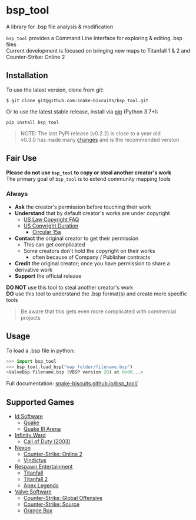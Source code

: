 # bsp_tool
 A library for .bsp file analysis & modification

`bsp_tool` provides a Command Line Interface for exploring & editing .bsp files  
Current development is focused on bringing new maps to Titanfall 1 & 2 and Counter-Strike: Online 2


## Installation
To use the latest version, clone from git:
```
$ git clone git@github.com:snake-biscuits/bsp_tool.git
```

Or to use the latest stable release, install via [pip](https://pypi.org/project/bsp-tool/) (Python 3.7+):
```
pip install bsp_tool
```

> NOTE: The last PyPi release (v0.2.2) is close to a year old  
> v0.3.0 has made many [changes](./CHANGELOG.md) and is the recommended version


## Fair Use
**Please do not use `bsp_tool` to copy or steal another creator's work**  
The primary goal of `bsp_tool` is to extend community mapping tools  

### Always
  - **Ask** the creator's permission before touching their work  
  - **Understand** that by default creator's works are under copyright  
    - [US Law Copyright FAQ](https://www.copyright.gov/help/faq/faq-general.html#mywork)
    - [US Copyright Duration](https://www.copyright.gov/help/faq/faq-duration.html)
      - [Circular 15a](https://www.copyright.gov/circs/circ15a.pdf)  
  - **Contact** the original creator to get their permission  
    - This can get complicated  
    - Some creators don't hold the copyright on their works  
      - often because of Company / Publisher contracts  
  - **Credit** the original creator; once you have permission to share a derivative work  
  - **Support** the official release

**DO NOT** use this tool to steal another creator's work  
**DO** use this tool to understand the .bsp format(s) and create more specific tools

> Be aware that this gets even more complicated with commercial projects


## Usage

To load a .bsp file in python:

```python
>>> import bsp_tool
>>> bsp_tool.load_bsp("map_folder/filename.bsp")
<ValveBsp filename.bsp (VBSP version 20) at 0x00...>
```

Full documentation: [snake-biscuits.github.io/bsp_tool/](https://snake-biscuits.github.io/bsp_tool/)

## Supported Games
  * [Id Software](https://github.com/snake-biscuits/bsp_tool/tree/master/bsp_tool/branches/id_software)
    - [Quake](https://github.com/snake-biscuits/bsp_tool/tree/master/bsp_tool/branches/id_software/quake.py)
    - [Quake III Arena](https://github.com/snake-biscuits/bsp_tool/tree/master/bsp_tool/branches/id_software/quake3.py)
  * [Infinity Ward](https://github.com/snake-biscuits/bsp_tool/tree/master/bsp_tool/branches/infinity_ward)
    - [Call of Duty (2003)](https://github.com/snake-biscuits/bsp_tool/tree/master/bsp_tool/branches/infinity_ward/call_of_duty1.py)
  * [Nexon](https://github.com/snake-biscuits/bsp_tool/tree/master/bsp_tool/branches/nexon)
    - [Counter-Strike: Online 2](https://github.com/snake-biscuits/bsp_tool/tree/master/bsp_tool/branches/nexon/cso2.py)
    - [Vindictus](https://github.com/snake-biscuits/bsp_tool/tree/master/bsp_tool/branches/nexon/vindictus.py)
  * [Respawn Entertainment](https://github.com/snake-biscuits/bsp_tool/tree/master/bsp_tool/branches/respawn)
    - [Titanfall](https://github.com/snake-biscuits/bsp_tool/tree/master/bsp_tool/branches/respawn/titanfall.py)
    - [Titanfall 2](https://github.com/snake-biscuits/bsp_tool/tree/master/bsp_tool/branches/respawn/titanfall2.py)
    - [Apex Legends](https://github.com/snake-biscuits/bsp_tool/tree/master/bsp_tool/branches/respawn/apex_legends.py)
  * [Valve Software](https://github.com/snake-biscuits/bsp_tool/tree/master/bsp_tool/branches/valve)
    - [Counter-Strike: Global Offensive](https://github.com/snake-biscuits/bsp_tool/tree/master/bsp_tool/branches/valve/cs_go.py)
    - [Counter-Strike: Source](https://github.com/snake-biscuits/bsp_tool/tree/master/bsp_tool/branches/valve/cs_source.py)
    - [Orange Box](https://github.com/snake-biscuits/bsp_tool/tree/master/bsp_tool/branches/valve/orange_box.py)
